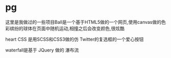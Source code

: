# pg
这里是我做过的一些项目Ball是一个基于HTML5做的一个网页,使用canvas做的色彩缤纷的球体在页面中随机运动,相撞之后会改变颜色,很炫酷

heart CSS 是用SCSS和CSS3做的仿 Twitter的复选框的一个爱心按钮

waterfall是基于 JQuery 做的 瀑布流
